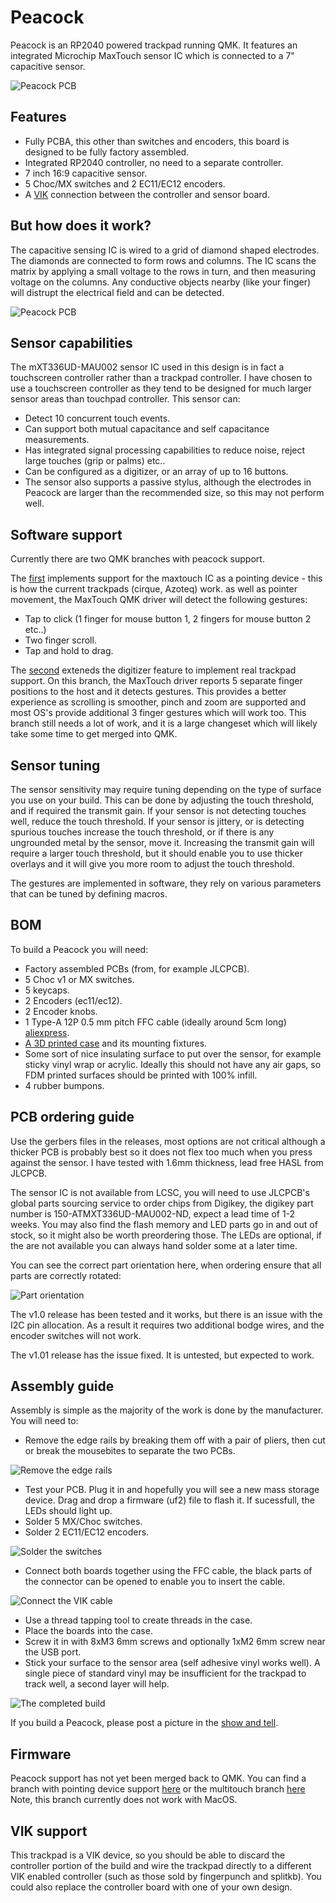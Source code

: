 # Peacock

Peacock is an RP2040 powered trackpad running QMK. It features an integrated Microchip MaxTouch sensor IC which is
connected to a 7" capacitive sensor.

![Peacock PCB](images/peacock.jpg)

## Features
- Fully PCBA, this other than switches and encoders, this board is designed to be fully factory assembled.
- Integrated RP2040 controller, no need to a separate controller.
- 7 inch 16:9 capacitive sensor.
- 5 Choc/MX switches and 2 EC11/EC12 encoders.
- A [VIK](https://github.com/sadekbaroudi/vik) connection between the controller and sensor board.

## But how does it work?
The capacitive sensing IC is wired to a grid of diamond shaped electrodes. The diamonds are connected to form rows and columns. The IC scans the matrix by
applying a small voltage to the rows in turn, and then measuring voltage on the columns. Any conductive objects nearby (like your finger) will distrupt the
electrical field and can be detected.

![Peacock PCB](images/trackpad-sensor.png)

## Sensor capabilities
The mXT336UD-MAU002 sensor IC used in this design is in fact a touchscreen controller rather than a trackpad controller. I have chosen to use a touchscreen
controller as they tend to be designed for much larger sensor areas than touchpad controller. This sensor can:
- Detect 10 concurrent touch events.
- Can support both mutual capacitance and self capacitance measurements.
- Has integrated signal processing capabilities to reduce noise, reject large touches (grip or palms) etc..
- Can be configured as a digitizer, or an array of up to 16 buttons.
- The sensor also supports a passive stylus, although the electrodes in Peacock are larger than the recommended size, so this may not perform well.

## Software support
Currently there are two QMK branches with peacock support.

The [first](https://github.com/george-norton/qmk_firmware/tree/peacock) implements support for the maxtouch IC as a pointing device - this is how the current
trackpads (cirque, Azoteq) work. as well as pointer movement,
the MaxTouch QMK driver will detect the following gestures:
- Tap to click (1 finger for mouse button 1, 2 fingers for mouse button 2 etc..)
- Two finger scroll.
- Tap and hold to drag.

The [second](https://github.com/george-norton/qmk_firmware/tree/multitouch_experiment) exteneds the digitizer feature to implement real trackpad support. On this
branch, the MaxTouch driver reports 5 separate finger positions to the host and it detects gestures. This provides a better experience as scrolling is smoother,
pinch and zoom are supported and most OS's provide additional 3 finger gestures which will work too. This branch still needs a lot of work, and it is a large changeset
which will likely take some time to get merged into QMK.

## Sensor tuning
The sensor sensitivity may require tuning depending on the type of surface you use on your build. This can be done by adjusting the touch threshold, and
if required the transmit gain. If your sensor is not detecting touches well, reduce the touch threshold. If your sensor is jittery, or is detecting spurious touches
increase the touch threshold, or if there is any ungrounded metal by the sensor, move it. Increasing the transmit gain will require a larger touch threshold, but it
should enable you to use thicker overlays and it will give you more room to adjust the touch threshold.

The gestures are implemented in software, they rely on various parameters that can be tuned by defining macros.

## BOM
To build a Peacock you will need:
- Factory assembled PCBs (from, for example JLCPCB).
- 5 Choc v1 or MX switches.
- 5 keycaps.
- 2 Encoders (ec11/ec12).
- 2 Encoder knobs.
- 1 Type-A 12P 0.5 mm pitch FFC cable (ideally around 5cm long) [aliexpress](https://www.aliexpress.com/item/1005004140412156.html).
- [A 3D printed case](case/) and its mounting fixtures.
- Some sort of nice insulating surface to put over the sensor, for example sticky vinyl wrap or acrylic. Ideally this should not have any air gaps, so FDM printed surfaces should be printed with 100% infill.
- 4 rubber bumpons.

## PCB ordering guide
Use the gerbers files in the releases, most options are not critical although a thicker PCB is probably best so it does not flex too much when you press against the sensor.
I have tested with 1.6mm thickness, lead free HASL from JLCPCB.

The sensor IC is not available from LCSC, you will need to use JLCPCB's global parts sourcing service to order chips from Digikey, the digikey part number is 150-ATMXT336UD-MAU002-ND, expect a lead time of 1-2 weeks. You may also find the flash memory and LED parts go in and out of stock, so it might also be worth preordering those. The LEDs are optional, if the are not available you can always hand solder some at a later time.

You can see the correct part orientation here, when ordering ensure that all parts are correctly rotated:

![Part orientation](images/part-orientation.jpg)

The v1.0 release has been tested and it works, but there is an issue with the I2C pin allocation. As a result it requires two additional bodge wires, and the encoder switches will not work.

The v1.01 release has the issue fixed. It is untested, but expected to work.

## Assembly guide

Assembly is simple as the majority of the work is done by the manufacturer. You will need to:

- Remove the edge rails by breaking them off with a pair of pliers, then cut or break the mousebites to separate the two PCBs.

![Remove the edge rails](images/remove-rails.jpg)

- Test your PCB. Plug it in and hopefully you will see a new mass storage device. Drag and drop a firmware (uf2) file to flash it. If sucessfull, the LEDs should light up.
- Solder 5 MX/Choc switches.
- Solder 2 EC11/EC12 encoders.

![Solder the switches](images/switches.jpg)

- Connect both boards together using the FFC cable, the black parts of the connector can be opened to enable you to insert the cable.

![Connect the VIK cable](images/vik.jpg)

- Use a thread tapping tool to create threads in the case.
- Place the boards into the case.
- Screw it in with 8xM3 6mm screws and optionally 1xM2 6mm screw near the USB port.
- Stick your surface to the sensor area (self adhesive vinyl works well). A single piece of standard vinyl may be insufficient for the trackpad to track well, a second layer will help.

![The completed build](images/complete.jpg)

If you build a Peacock, please post a picture in the [show and tell](https://github.com/george-norton/peacock/discussions/categories/show-and-tell).

## Firmware
Peacock support has not yet been merged back to QMK. You can find a branch with pointing device support [here](https://github.com/george-norton/qmk_firmware/tree/peacock) or the multitouch branch [here](https://github.com/george-norton/qmk_firmware/tree/multitouch_experiment) Note, this branch currently does not work with MacOS.

## VIK support
This trackpad is a VIK device, so you should be able to discard the controller portion of the build and wire the trackpad directly to a different VIK enabled controller (such as those sold by fingerpunch and splitkb). You could also replace the controller board with one of your own design.
